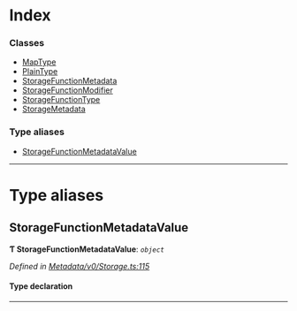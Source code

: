 

# Index

### Classes

* [MapType](../classes/_metadata_v0_storage_.maptype.md)
* [PlainType](../classes/_metadata_v0_storage_.plaintype.md)
* [StorageFunctionMetadata](../classes/_metadata_v0_storage_.storagefunctionmetadata.md)
* [StorageFunctionModifier](../classes/_metadata_v0_storage_.storagefunctionmodifier.md)
* [StorageFunctionType](../classes/_metadata_v0_storage_.storagefunctiontype.md)
* [StorageMetadata](../classes/_metadata_v0_storage_.storagemetadata.md)

### Type aliases

* [StorageFunctionMetadataValue](_metadata_v0_storage_.md#storagefunctionmetadatavalue)

---

# Type aliases

<a id="storagefunctionmetadatavalue"></a>

##  StorageFunctionMetadataValue

**Ƭ StorageFunctionMetadataValue**: *`object`*

*Defined in [Metadata/v0/Storage.ts:115](https://github.com/polkadot-js/api/blob/19eb484/packages/types/src/Metadata/v0/Storage.ts#L115)*

#### Type declaration

___

